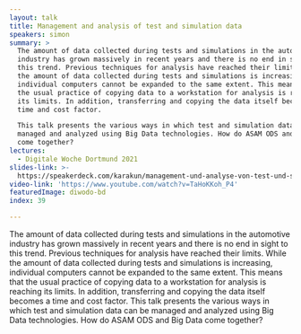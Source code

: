 ```yaml
---
layout: talk
title: Management and analysis of test and simulation data
speakers: simon
summary: >
  The amount of data collected during tests and simulations in the automotive
  industry has grown massively in recent years and there is no end in sight to
  this trend. Previous techniques for analysis have reached their limits. While
  the amount of data collected during tests and simulations is increasing,
  individual computers cannot be expanded to the same extent. This means that
  the usual practice of copying data to a workstation for analysis is reaching
  its limits. In addition, transferring and copying the data itself becomes a
  time and cost factor.

  This talk presents the various ways in which test and simulation data can be
  managed and analyzed using Big Data technologies. How do ASAM ODS and Big Data
  come together?
lectures:
  - Digitale Woche Dortmund 2021
slides-link: >-
  https://speakerdeck.com/karakun/management-und-analyse-von-test-und-simulationsdaten
video-link: 'https://www.youtube.com/watch?v=TaHoKKoh_P4'
featuredImage: diwodo-bd
index: 39

---
```


The amount of data collected during tests and simulations in the automotive industry has grown massively in recent years and there is no end in sight to this trend. Previous techniques for analysis have reached their limits. While the amount of data collected during tests and simulations is increasing, individual computers cannot be expanded to the same extent. This means that the usual practice of copying data to a workstation for analysis is reaching its limits. In addition, transferring and copying the data itself becomes a time and cost factor.
This talk presents the various ways in which test and simulation data can be managed and analyzed using Big Data technologies. How do ASAM ODS and Big Data come together?
